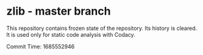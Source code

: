 # zlib - master branch

This repository contains frozen state of the repository.
Its history is cleared. It is used only for static code
analysis with Codacy.

Commit Time: 1685552946